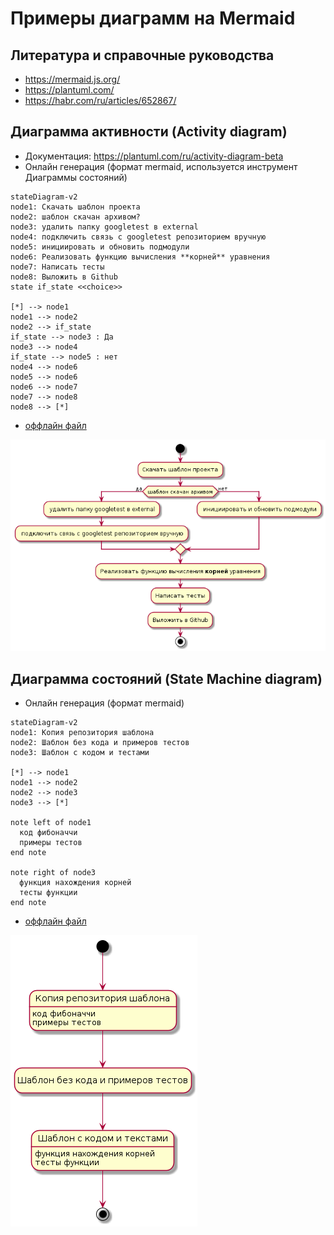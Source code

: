 # Примеры диаграмм на Mermaid

## Литература и справочные руководства
* https://mermaid.js.org/
* https://plantuml.com/
* https://habr.com/ru/articles/652867/

## Диаграмма активности (Activity diagram)
* Документация: https://plantuml.com/ru/activity-diagram-beta
* Онлайн генерация (формат mermaid, используется инструмент Диаграммы состояний)
```mermaid
stateDiagram-v2
node1: Скачать шаблон проекта
node2: шаблон скачан архивом?
node3: удалить папку googletest в external
node4: подключить связь с googletest репозиторием вручную
node5: инициировать и обновить подмодули
node6: Реализовать функцию вычисления **корней** уравнения
node7: Написать тесты
node8: Выложить в Github
state if_state <<choice>>

[*] --> node1
node1 --> node2
node2 --> if_state
if_state --> node3 : Да
node3 --> node4
if_state --> node5 : нет 
node4 --> node6
node5 --> node6
node6 --> node7
node7 --> node8
node8 --> [*]
```
* [оффлайн файл](diagrams/activity.puml)

![Диаграмма активности](diagrams/activity.png)

## Диаграмма состояний (State Machine diagram)

* Онлайн генерация (формат mermaid)
```mermaid
stateDiagram-v2
node1: Копия репозитория шаблона
node2: Шаблон без кода и примеров тестов
node3: Шаблон с кодом и тестами

[*] --> node1
node1 --> node2
node2 --> node3
node3 --> [*]

note left of node1
  код фибоначчи
  примеры тестов
end note

note right of node3
  функция нахождения корней
  тесты функции
end note
```

* [оффлайн файл](diagrams/state-machine.puml)

![Диаграмма состояний](diagrams/state-machine.png)

